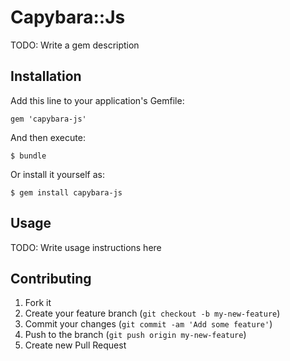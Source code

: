 # Capybara::Js

TODO: Write a gem description

## Installation

Add this line to your application's Gemfile:

    gem 'capybara-js'

And then execute:

    $ bundle

Or install it yourself as:

    $ gem install capybara-js

## Usage

TODO: Write usage instructions here

## Contributing

1. Fork it
2. Create your feature branch (`git checkout -b my-new-feature`)
3. Commit your changes (`git commit -am 'Add some feature'`)
4. Push to the branch (`git push origin my-new-feature`)
5. Create new Pull Request
